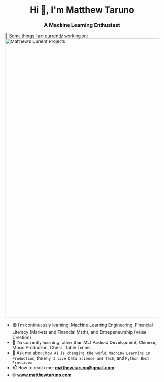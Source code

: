 <h1 align="center">Hi 👋, I'm Matthew Taruno</h1>
<h3 align="center">A Machine Learning Enthusiast </h3>

<!--
**mtaruno/mtaruno** is a ✨ _special_ ✨ repository because its `README.md` (this file) appears on your GitHub profile.
-->

🔭 Some things I am currently working on:
<img width="917" alt="Matthew’s Current Projects" src="https://user-images.githubusercontent.com/44710581/128583976-02fbbfbc-f40e-4cdc-8d51-97af1b746ece.png">

- 🟣 I'm continuously learning: Machine Learning Engineering, Financial Literacy (Markets and Financial Math), and Entrepeneurship (Value Creation)
- 🌱 I’m currently learning (other than ML) Android Development, Chinese, Music Production, Chess, Table Tennis
- 💬 Ask me about `how AI is changing the world`, `Machine Learning in Production`, the `Why I Love Data Science and Tech`, and `Python Best Practices`
- 📫 How to reach me: **matthew.taruno@gmail.com**
- 🌐 **www.matthewtaruno.com**
<!-- <h3 align="left">Tools and Frameworks:</h3> -->
<!-- <a href="https://www.tensorflow.org" target="_blank"> -->
